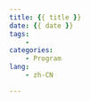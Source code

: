 ```yaml
---
title: {{ title }}
date: {{ date }}
tags:
    - 
categories:
    - Program
lang:
    - zh-CN

---
```



<!-- more -->
